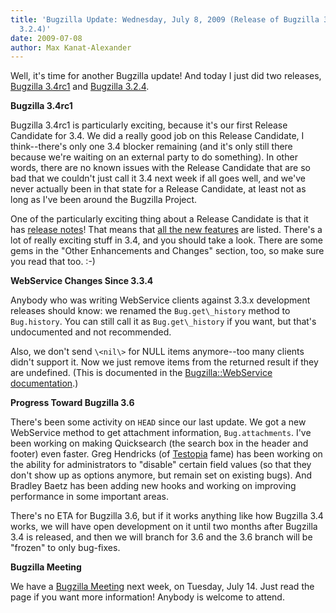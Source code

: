 ```yaml
---
title: 'Bugzilla Update: Wednesday, July 8, 2009 (Release of Bugzilla 3.4rc1 and Bugzilla
  3.2.4)'
date: 2009-07-08
author: Max Kanat-Alexander
---
```

Well, it's time for another Bugzilla update\! And today I just did two
releases, [Bugzilla 3.4rc1](http://www.bugzilla.org/releases/3.4/) and
[Bugzilla 3.2.4](http://www.bugzilla.org/releases/3.2.4/).

**Bugzilla 3.4rc1**

Bugzilla 3.4rc1 is particularly exciting, because it's our first Release
Candidate for 3.4. We did a really good job on this Release Candidate, I
think--there's only one 3.4 blocker remaining (and it's only still there
because we're waiting on an external party to do something). In other
words, there are no known issues with the Release Candidate that are so
bad that we couldn't just call it 3.4 next week if all goes well, and
we've never actually been in that state for a Release Candidate, at
least not as long as I've been around the Bugzilla Project.

One of the particularly exciting thing about a Release Candidate is that
it has [release
notes](http://www.bugzilla.org/releases/3.4/release-notes.html)\! That
means that [all the new
features](http://www.bugzilla.org/releases/3.4/release-notes.html#v34_feat)
are listed. There's a lot of really exciting stuff in 3.4, and you
should take a look. There are some gems in the "Other Enhancements and
Changes" section, too, so make sure you read that too. :-)

**WebService Changes Since 3.3.4**

Anybody who was writing WebService clients against 3.3.x development
releases should know: we renamed the `Bug.get\_history` method to
`Bug.history`. You can still call it as `Bug.get\_history` if you want,
but that's undocumented and not recommended.

Also, we don't send `\<nil\>` for NULL items anymore--too many clients
didn't support it. Now we just remove items from the returned result if
they are undefined. (This is documented in the [Bugzilla::WebService
documentation](http://www.bugzilla.org/docs/3.4/en/html/api/Bugzilla/WebService.html).)

**Progress Toward Bugzilla 3.6**

There's been some activity on `HEAD` since our last update. We got a new
WebService method to get attachment information, `Bug.attachments`. I've
been working on making Quicksearch (the search box in the header and
footer) even faster. Greg Hendricks (of
[Testopia](http://www.mozilla.org/projects/testopia/) fame) has been
working on the ability for administrators to "disable" certain field
values (so that they don't show up as options anymore, but remain set on
existing bugs). And Bradley Baetz has been adding new hooks and working
on improving performance in some important areas.

There's no ETA for Bugzilla 3.6, but if it works anything like how
Bugzilla 3.4 works, we will have open development on it until two months
after Bugzilla 3.4 is released, and then we will branch for 3.6 and the
3.6 branch will be "frozen" to only bug-fixes.

**Bugzilla Meeting**

We have a [Bugzilla Meeting](https://wiki.mozilla.org/Bugzilla:Meetings)
next week, on Tuesday, July 14. Just read the page if you want more
information\! Anybody is welcome to attend.
